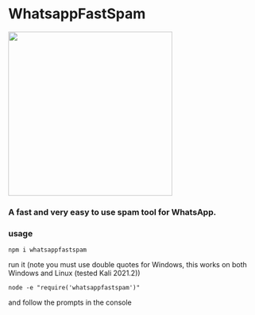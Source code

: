 # WhatsappFastSpam

<img src = "https://user-images.githubusercontent.com/68165727/133784669-d5db346f-2d09-4cdf-b9f5-08863dc5ff1a.png" width = 330/>

### A fast and **very** easy to use spam tool for WhatsApp.

### usage
```
npm i whatsappfastspam
```

run it (note you must use double quotes for Windows, this works on both Windows and Linux (tested Kali 2021.2))
```
node -e "require('whatsappfastspam')"
```


and follow the prompts in the console
